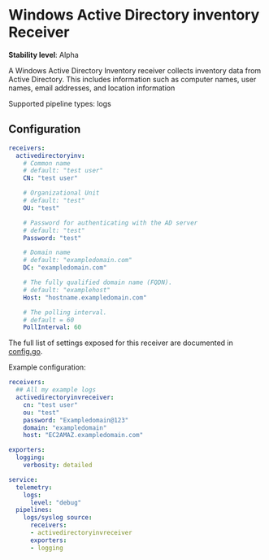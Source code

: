 # Windows Active Directory inventory Receiver

**Stability level**: Alpha

A Windows Active Directory Inventory receiver collects inventory data from Active Directory. This includes information such as computer names, user names, email addresses, and location information

Supported pipeline types: logs

## Configuration

```yaml
receivers:
  activedirectoryinv:
    # Common name
    # default: "test user"
    CN: "test user"

    # Organizational Unit
    # default: "test"
    OU: "test"

    # Password for authenticating with the AD server
    # default: "test"
    Password: "test"

    # Domain name
    # default: "exampledomain.com"
    DC: "exampledomain.com"

    # The fully qualified domain name (FQDN).
    # default: "examplehost"
    Host: "hostname.exampledomain.com"

    # The polling interval.
    # default = 60
    PollInterval: 60
```

The full list of settings exposed for this receiver are documented in
[config.go](./config.go).

Example configuration:

```yaml
receivers:
  ## All my example logs
  activedirectoryinvreceiver:
    cn: "test user"
    ou: "test"
    password: "Exampledomain@123"
    domain: "exampledomain"
    host: "EC2AMAZ.exampledomain.com"

exporters:
  logging:
    verbosity: detailed

service:
  telemetry:
    logs:
      level: "debug"
  pipelines:
    logs/syslog source:
      receivers:
      - activedirectoryinvreceiver
      exporters:
      - logging
```
